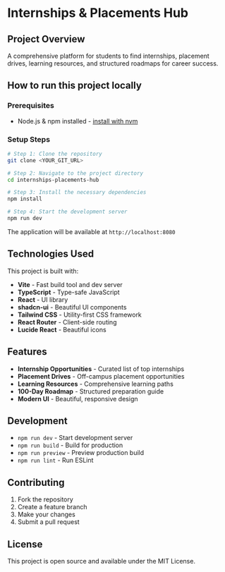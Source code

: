 # Internships & Placements Hub

## Project Overview

A comprehensive platform for students to find internships, placement drives, learning resources, and structured roadmaps for career success.

## How to run this project locally

### Prerequisites
- Node.js & npm installed - [install with nvm](https://github.com/nvm-sh/nvm#installing-and-updating)

### Setup Steps

```sh
# Step 1: Clone the repository
git clone <YOUR_GIT_URL>

# Step 2: Navigate to the project directory
cd internships-placements-hub

# Step 3: Install the necessary dependencies
npm install

# Step 4: Start the development server
npm run dev
```

The application will be available at `http://localhost:8080`

## Technologies Used

This project is built with:

- **Vite** - Fast build tool and dev server
- **TypeScript** - Type-safe JavaScript
- **React** - UI library
- **shadcn-ui** - Beautiful UI components
- **Tailwind CSS** - Utility-first CSS framework
- **React Router** - Client-side routing
- **Lucide React** - Beautiful icons

## Features

- **Internship Opportunities** - Curated list of top internships
- **Placement Drives** - Off-campus placement opportunities
- **Learning Resources** - Comprehensive learning paths
- **100-Day Roadmap** - Structured preparation guide
- **Modern UI** - Beautiful, responsive design

## Development

- `npm run dev` - Start development server
- `npm run build` - Build for production
- `npm run preview` - Preview production build
- `npm run lint` - Run ESLint

## Contributing

1. Fork the repository
2. Create a feature branch
3. Make your changes
4. Submit a pull request

## License

This project is open source and available under the MIT License.
